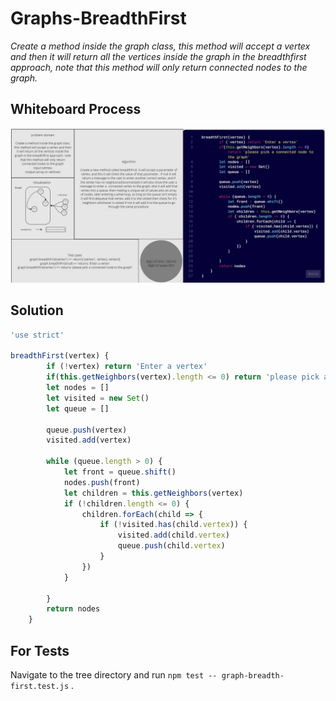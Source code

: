# Graphs-BreadthFirst

*Create a method inside the graph class, this method will accept a vertex and then it will return all the vertices inside the graph in the breadthfirst approach, note that this method will only return connected nodes to the graph.*

## Whiteboard Process

![Linked list white board](./assets/breadthFirst.jpg)

## Solution

``` javascript
'use strict'

breadthFirst(vertex) {
        if (!vertex) return 'Enter a vertex'
        if(this.getNeighbors(vertex).length <= 0) return 'please pick a connected node to the graph'
        let nodes = []
        let visited = new Set()
        let queue = []

        queue.push(vertex)
        visited.add(vertex)

        while (queue.length > 0) {
            let front = queue.shift()
            nodes.push(front)
            let children = this.getNeighbors(vertex)
            if (!children.length <= 0) {
                children.forEach(child => {
                    if (!visited.has(child.vertex)) {
                        visited.add(child.vertex)
                        queue.push(child.vertex)
                    }
                })
            }

        }
        return nodes
    }

```

## For Tests

Navigate to the tree directory and run `npm test -- graph-breadth-first.test.js` .
